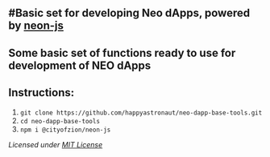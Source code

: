 #Basic set for developing Neo dApps, powered by [neon-js](https://github.com/CityOfZion/neon-js)
--
**Some basic set of functions ready to use for development of NEO dApps**
--
## Instructions:

1. `git clone https://github.com/happyastronaut/neo-dapp-base-tools.git`
2. `cd neo-dapp-base-tools`
3. `npm i @cityofzion/neon-js`

*Licensed under [MIT License](LICENSE)*
